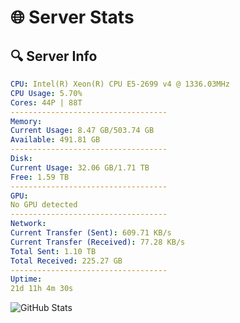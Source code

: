 # 🌐 Server Stats
## 🔍 Server Info
```yaml
CPU: Intel(R) Xeon(R) CPU E5-2699 v4 @ 1336.03MHz
CPU Usage: 5.70%
Cores: 44P | 88T
-----------------------------------
Memory:
Current Usage: 8.47 GB/503.74 GB
Available: 491.81 GB
-----------------------------------
Disk:
Current Usage: 32.06 GB/1.71 TB
Free: 1.59 TB
-----------------------------------
GPU:
No GPU detected
-----------------------------------
Network:
Current Transfer (Sent): 609.71 KB/s
Current Transfer (Received): 77.28 KB/s
Total Sent: 1.10 TB
Total Received: 225.27 GB
-----------------------------------
Uptime:
21d 11h 4m 30s
```
![GitHub Stats](https://img.shields.io/badge/Updated-2025-05-11_04:13:18-blue)